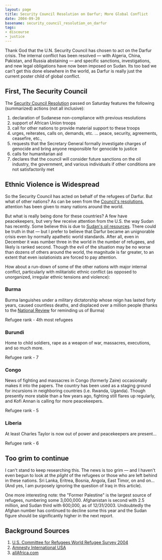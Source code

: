 ```yaml
---
layout: page
title: Security Council Resolution on Darfur; More Global Conflict
date: 2004-09-20
basename: security_council_resolution_on_darfur
tags:
- discourse
- justice
---
```


Thank God that the U.N. Security Council has chosen to act on the Darfur
crisis. The internal conflict has been resolved &mdash; with Algeria,
China, Pakistan, and Russia abstaining &mdash; and specific sanctions,
investigations, and new legal obligations have now been imposed on Sudan.
Its too bad we can't get this done elsewhere in the world, as Darfur is
really just the current poster child of global conflict.

<!-- truncate -->

## First, The Security Council

The <a href="
http://daccess-ods.un.org/access.nsf/Get?Open&DS=S/RES/1564%20(2004)&Lang=E&Area=UNDOC">Security Council Resolution</a> passed on Saturday features the following
(summarized) actions (not all inclusive):

1. declaration of Sudanese non-compliance with previous resolutions
1. support of African Union troops
1. call for other nations to provide material support to these troops
1. urges, reiterates, calls on, demands, etc. &hellip; peace, security, agreements, ceasefire, etc.,
1. requests that the Secretary General formally investigate charges of genocide and bring anyone responsible for genocide to justice
1. calls for humanitarian aid
1. declares that the council will consider future sanctions on the oil industry, the government, and various individuals if other conditions are not satisfactorily met

## Ethnic Violence is Widespread

So the Security Council has acted on behalf of the refugees of Darfur.
But what of other nations? As can be seen from the <a href="
http://www.un.org/Docs/sc/unsc_resolutions04.html">Council's
resolutions</a>, attention has been given to many nations around the
world.

But what is really being done for these countries? A few have
peacekeepers, but very few receive attention from the U.S. the way Sudan
has recently. Some believe this is due to <a href="
http://sajdah.blogspot.com/2004/09/call-to-community.html">Sudan's oil
resources</a>. There could be truth in that &mdash; but I prefer to
believe that Darfur became an unignorable crisis even by normally
apathetic world standards. After all, even in December it was number
three in the world in the number of refugees, and likely is ranked
second. Though the evil of the situation may be no worse than dozens of
others around the world, the magnitude is far greater, to an extent that
even isolationists are forced to pay attention.

How about a run-down of some of the other nations with major internal
conflict, particularly with militaristic ethnic conflict (as opposed to
unorganized, irregular ethnic tensions and violence):

### Burma

Burma languishes under a military dictatorship whose reign has lasted
forty years, caused countless deaths, and displaced over a million people
(thanks to the <a href="
http://www.nationalreview.com/comment/bandow200409200837.asp">National
Review</a> for reminding us of Burma)

Refugee rank - 4th most refugees

### Burundi

Home to child soldiers, rape as a weapon of war, massacres, executions,
and so much more.

Refugee rank - 7

### Congo

News of fighting and massacres in Congo (formerly Zaire) occasionally
makes it into the papers. The country has been used as a staging ground
for incursions in neighboring countries (i.e. Rwanda, Uganda). Though
presently more stable than a few years ago, fighting still flares up
regularly, and Kofi Annan is calling for more peacekeepers.

Refugee rank - 5

###  Liberia

At least Charles Taylor is now out of power and peacekeepers are
present&hellip;

Refugee rank - 6

## Too grim to continue

I can't stand to keep researching this. The news is too grim &mdash; and
I haven't even begun to look at the _plight_ of the refugees or
those who are left behind in these nations. Sri Lanka, Eritrea, Bosnia,
Angola, East Timor, on and on&hellip; (And yes, I am purposely ignoring
the question of Iraq in this article).

One more interesting note: the "Former Palestine" is the largest source
of refugees, numbering some 3,000,000. Afghanistan is second with 2.5
million, and Sudan third with 600,000, as of 12/31/2003. Undoubtedly the
Afghan number has continued to decline some this year and the Sudan
figure should be significantly higher in the next report.

## Background Sources

1. <a href="http://www.refugees.org/">U.S. Committee for Refugees World Refugee Survey 2004</a>
1. [Amnesty International USA](http://www.amnestyusa.org/)
1. [allAfrica.com](http://www.allafrica.com)
